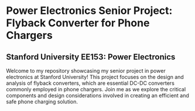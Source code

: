 # Power Electronics Senior Project: Flyback Converter for Phone Chargers
## Stanford University EE153: Power Electronics
Welcome to my repository showcasing my senior project in power electronics at Stanford University! This project focuses on the design and analysis of flyback converters, which are essential DC-DC converters commonly employed in phone chargers. Join me as we explore the critical components and design considerations involved in creating an efficient and safe phone charging solution.
